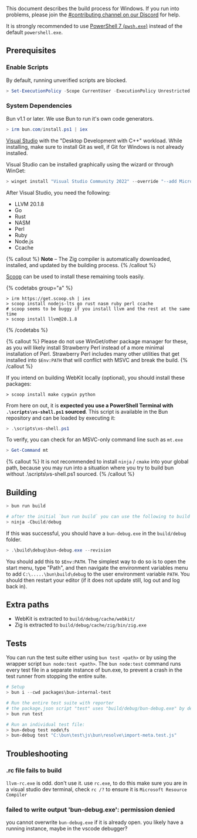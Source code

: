 This document describes the build process for Windows. If you run into problems, please join the [#contributing channel on our Discord](http://bun.com/discord) for help.

It is strongly recommended to use [PowerShell 7 (`pwsh.exe`)](https://learn.microsoft.com/en-us/powershell/scripting/install/installing-powershell-on-windows?view=powershell-7.4) instead of the default `powershell.exe`.

## Prerequisites

<!--
{% details summary="Extra notes for Bun Core Team Members" %}

Here are the extra steps I ran on my fresh windows machine (some of these are a little opiniated)

- Change user to a local account (set username to `window` and 'bun!')
- Set Windows Terminal as default terminal
- Install latest version of Powershell
- Display scale to 100%
- Remove McAfee and enable Windows Defender (default antivirus, does not nag you)
- Install Software
  - OpenSSH server (run these in an elevated terminal)
    - `Add-WindowsCapability -Online -Name OpenSSH.Client~~~~0.0.1.0`
    - `Add-WindowsCapability -Online -Name OpenSSH.Server~~~~0.0.1.0`
    - `Start-Service sshd`
    - `Set-Service -Name sshd -StartupType 'Automatic'`
    - `New-ItemProperty -Path "HKLM:\SOFTWARE\OpenSSH" -Name DefaultShell -Value "C:\Program Files\PowerShell\7\pwsh.exe" -PropertyType String -Force`
    - Configure in `C:\ProgramData\ssh`
    - Add ssh keys (in ProgramData because it is an admin account)
  - Tailscale (login with GitHub so it joins the team tailnet)
  - Visual Studio Code
- Configure `git`
  - `git config user.name "your name"`
  - `git config user.email "your@email"`
- Disable sleep mode and the lid switch by going to "Power Options" and configuring everything there.

I recommend using VSCode through SSH instead of Tunnels or the Tailscale extension, it seems to be more reliable.

{% /details %} -->

### Enable Scripts

By default, running unverified scripts are blocked.

```ps1
> Set-ExecutionPolicy -Scope CurrentUser -ExecutionPolicy Unrestricted
```

### System Dependencies

Bun v1.1 or later. We use Bun to run it's own code generators.

```ps1
> irm bun.com/install.ps1 | iex
```

[Visual Studio](https://visualstudio.microsoft.com) with the "Desktop Development with C++" workload. While installing, make sure to install Git as well, if Git for Windows is not already installed.

Visual Studio can be installed graphically using the wizard or through WinGet:

```ps1
> winget install "Visual Studio Community 2022" --override "--add Microsoft.VisualStudio.Workload.NativeDesktop Microsoft.VisualStudio.Component.Git " -s msstore
```

After Visual Studio, you need the following:

- LLVM 20.1.8
- Go
- Rust
- NASM
- Perl
- Ruby
- Node.js
- Ccache

{% callout %}
**Note** – The Zig compiler is automatically downloaded, installed, and updated by the building process.
{% /callout %}

[Scoop](https://scoop.sh) can be used to install these remaining tools easily.

{% codetabs group="a" %}

```ps1#Scoop
> irm https://get.scoop.sh | iex
> scoop install nodejs-lts go rust nasm ruby perl ccache
# scoop seems to be buggy if you install llvm and the rest at the same time
> scoop install llvm@20.1.8
```

{% /codetabs %}

{% callout %}
Please do not use WinGet/other package manager for these, as you will likely install Strawberry Perl instead of a more minimal installation of Perl. Strawberry Perl includes many other utilities that get installed into `$Env:PATH` that will conflict with MSVC and break the build.
{% /callout %}

If you intend on building WebKit locally (optional), you should install these packages:

```ps1#Scoop
> scoop install make cygwin python
```

From here on out, it is **expected you use a PowerShell Terminal with `.\scripts\vs-shell.ps1` sourced**. This script is available in the Bun repository and can be loaded by executing it:

```ps1
> .\scripts\vs-shell.ps1
```

To verify, you can check for an MSVC-only command line such as `mt.exe`

```ps1
> Get-Command mt
```

{% callout %}
It is not recommended to install `ninja` / `cmake` into your global path, because you may run into a situation where you try to build bun without .\scripts\vs-shell.ps1 sourced.
{% /callout %}

## Building

```ps1
> bun run build

# after the initial `bun run build` you can use the following to build
> ninja -Cbuild/debug
```

If this was successful, you should have a `bun-debug.exe` in the `build/debug` folder.

```ps1
> .\build\debug\bun-debug.exe --revision
```

You should add this to `$Env:PATH`. The simplest way to do so is to open the start menu, type "Path", and then navigate the environment variables menu to add `C:\.....\bun\build\debug` to the user environment variable `PATH`. You should then restart your editor (if it does not update still, log out and log back in).

## Extra paths

- WebKit is extracted to `build/debug/cache/webkit/`
- Zig is extracted to `build/debug/cache/zig/bin/zig.exe`

## Tests

You can run the test suite either using `bun test <path>` or by using the wrapper script `bun node:test <path>`. The `bun node:test` command runs every test file in a separate instance of bun.exe, to prevent a crash in the test runner from stopping the entire suite.

```ps1
# Setup
> bun i --cwd packages\bun-internal-test

# Run the entire test suite with reporter
# the package.json script "test" uses "build/debug/bun-debug.exe" by default
> bun run test

# Run an individual test file:
> bun-debug test node\fs
> bun-debug test "C:\bun\test\js\bun\resolve\import-meta.test.js"
```

## Troubleshooting

### .rc file fails to build

`llvm-rc.exe` is odd. don't use it. use `rc.exe`, to do this make sure you are in a visual studio dev terminal, check `rc /?` to ensure it is `Microsoft Resource Compiler`

### failed to write output 'bun-debug.exe': permission denied

you cannot overwrite `bun-debug.exe` if it is already open. you likely have a running instance, maybe in the vscode debugger?
